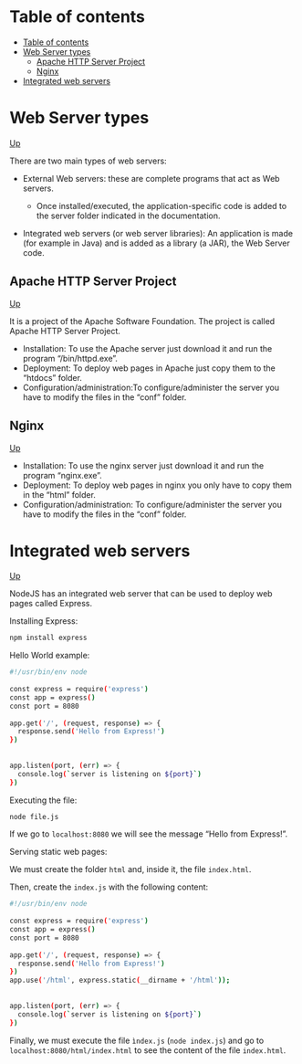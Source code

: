 # Table of contents
- [Table of contents](#table-of-contents)
- [Web Server types](#web-server-types)
  - [Apache HTTP Server Project](#apache-http-server-project)
  - [Nginx](#nginx)
- [Integrated web servers](#integrated-web-servers)

# Web Server types
[Up](#table-of-contents)

There are two main types of web servers:

- External Web servers: these are complete programs that act as Web servers. 
  - Once installed/executed, the application-specific code is added to the server folder indicated in the documentation.

- Integrated web servers (or web server libraries): An application is made (for example in Java) and is added as a library (a JAR), the Web Server code.

## Apache HTTP Server Project
[Up](#table-of-contents)

It is a project of the Apache Software Foundation. The project is called Apache HTTP Server Project.

- Installation: To use the Apache server just download it and run the program “/bin/httpd.exe”.
- Deployment: To deploy web pages in Apache just copy them to the “htdocs” folder.
- Configuration/administration:To configure/administer the server you have to modify the files in the “conf” folder.

## Nginx
[Up](#table-of-contents)

- Installation: To use the nginx server just download it and run the program “nginx.exe”.
- Deployment: To deploy web pages in nginx you only have to copy them in the “html” folder.
- Configuration/administration: To configure/administer the server you have to modify the files in the “conf” folder.

# Integrated web servers
[Up](#table-of-contents)

NodeJS has an integrated web server that can be used to deploy web pages called Express.

Installing Express:
```bash
npm install express
```

Hello World example:
```bash
#!/usr/bin/env node
 
const express = require('express')
const app = express()
const port = 8080
 
app.get('/', (request, response) => {
  response.send('Hello from Express!')
})
 
 
app.listen(port, (err) => {
  console.log(`server is listening on ${port}`)
})
```

Executing the file:
```bash
node file.js
```

If we go to `localhost:8080` we will see the message “Hello from Express!”.

Serving static web pages:

We must create the folder `html` and, inside it, the file `index.html`.

Then, create the `index.js` with the following content:

```bash
#!/usr/bin/env node
 
const express = require('express')
const app = express()
const port = 8080
 
app.get('/', (request, response) => {
  response.send('Hello from Express!')
})
app.use('/html', express.static(__dirname + '/html'));
 
 
app.listen(port, (err) => {
  console.log(`server is listening on ${port}`)
})
```

Finally, we must execute the file `ìndex.js` (`node index.js`) and go to `localhost:8080/html/index.html` to see the content of the file `index.html`.
